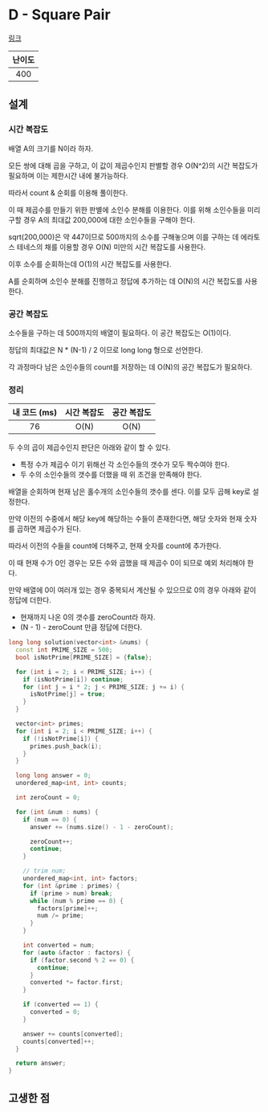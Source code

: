 # D - Square Pair

[링크](https://atcoder.jp/contests/abc342/tasks/abc342_d)

| 난이도 |
| :----: |
|  400   |

## 설계

### 시간 복잡도

배열 A의 크기를 N이라 하자.

모든 쌍에 대해 곱을 구하고, 이 값이 제곱수인지 판별할 경우 O(N^2)의 시간 복잡도가 필요하며 이는 제한시간 내에 불가능하다.

따라서 count & 순회를 이용해 풀이한다.

이 때 제곱수를 만들기 위한 판별에 소인수 분해를 이용한다. 이를 위해 소인수들을 미리 구할 경우 A의 최대값 200,000에 대한 소인수들을 구해야 한다.

sqrt(200,000)은 약 447이므로 500까지의 소수를 구해놓으며 이를 구하는 데 에라토스 테네스의 채를 이용할 경우 O(N) 미만의 시간 복잡도를 사용한다.

이후 소수를 순회하는데 O(1)의 시간 복잡도를 사용한다.

A를 순회하며 소인수 분해를 진행하고 정답에 추가하는 데 O(N)의 시간 복잡도를 사용한다.

### 공간 복잡도

소수들을 구하는 데 500까지의 배열이 필요하다. 이 공간 복잡도는 O(1)이다.

정답의 최대값은 N \* (N-1) / 2 이므로 long long 형으로 선언한다.

각 과정마다 남은 소인수들의 count를 저장하는 데 O(N)의 공간 복잡도가 필요하다.

### 정리

| 내 코드 (ms) | 시간 복잡도 | 공간 복잡도 |
| :----------: | :---------: | :---------: |
|      76      |    O(N)     |    O(N)     |

두 수의 곱이 제곱수인지 판단은 아래와 같이 할 수 있다.

- 특정 수가 제곱수 이기 위해선 각 소인수들의 갯수가 모두 짝수여야 한다.
- 두 수의 소인수들의 갯수를 더했을 때 위 조건을 만족해야 한다.

배열을 순회하며 현재 남은 홀수개의 소인수들의 갯수를 센다. 이를 모두 곱해 key로 설정한다.

만약 이전의 수중에서 해당 key에 해당하는 수들이 존재한다면, 해당 숫자와 현재 숫자를 곱하면 제곱수가 된다.

따라서 이전의 수들을 count에 더해주고, 현재 숫자를 count에 추가한다.

이 때 현재 수가 0인 경우는 모든 수와 곱했을 때 제곱수 0이 되므로 예외 처리해야 한다.

만약 배열에 0이 여러개 있는 경우 중복되서 계산될 수 있으므로 0의 경우 아래와 같이 정답에 더한다.

- 현재까지 나온 0의 갯수를 zeroCount라 하자.
- (N - 1) - zeroCount 만큼 정답에 더한다.

```cpp
long long solution(vector<int> &nums) {
  const int PRIME_SIZE = 500;
  bool isNotPrime[PRIME_SIZE] = {false};

  for (int i = 2; i < PRIME_SIZE; i++) {
    if (isNotPrime[i]) continue;
    for (int j = i * 2; j < PRIME_SIZE; j += i) {
      isNotPrime[j] = true;
    }
  }

  vector<int> primes;
  for (int i = 2; i < PRIME_SIZE; i++) {
    if (!isNotPrime[i]) {
      primes.push_back(i);
    }
  }

  long long answer = 0;
  unordered_map<int, int> counts;

  int zeroCount = 0;

  for (int &num : nums) {
    if (num == 0) {
      answer += (nums.size() - 1 - zeroCount);

      zeroCount++;
      continue;
    }

    // trim num;
    unordered_map<int, int> factors;
    for (int &prime : primes) {
      if (prime > num) break;
      while (num % prime == 0) {
        factors[prime]++;
        num /= prime;
      }
    }

    int converted = num;
    for (auto &factor : factors) {
      if (factor.second % 2 == 0) {
        continue;
      }
      converted *= factor.first;
    }

    if (converted == 1) {
      converted = 0;
    }

    answer += counts[converted];
    counts[converted]++;
  }

  return answer;
}
```

## 고생한 점
